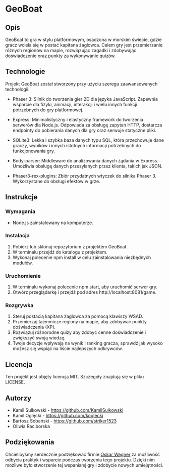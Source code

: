 # GeoBoat
## Opis
GeoBoat to gra w stylu platformowym, osadzona w morskim świecie, gdzie gracz wciela się w postać kapitana żaglowca. Celem gry jest przemierzanie różnych regionów na mapie, rozwiązując zagadki i zdobywając doświadczenie oraz punkty za wykonywanie quizów.

## Technologie
Projekt GeoBoat został stworzony przy użyciu szeregu zaawansowanych technologii:

- Phaser 3: Silnik do tworzenia gier 2D dla języka JavaScript. Zapewnia wsparcie dla fizyki, animacji, interakcji i wielu innych funkcji potrzebnych do gry platformowej.

- Express: Minimalistyczny i elastyczny framework do tworzenia serwerów dla Node.js. Odpowiada za obsługę zapytań HTTP, dostarcza endpointy do pobierania danych dla gry oraz serwuje statyczne pliki.

- SQLite3: Lekka i szybka baza danych typu SQL, która przechowuje dane graczy, wyników i innych istotnych informacji potrzebnych do funkcjonowania gry.

- Body-parser: Middleware do analizowania danych żądania w Express. Umożliwia obsługę danych przesyłanych przez klienta, takich jak JSON.

- Phaser3-rex-plugins: Zbiór przydatnych wtyczek do silnika Phaser 3. Wykorzystane do obsługi efektów w grze.

## Instrukcje
### Wymagania
- Node.js zainstalowany na komputerze.
### Instalacja
1. Pobierz lub sklonuj repozytorium z projektem GeoBoat.
2. W terminalu przejdź do katalogu z projektem.
3. Wykonaj polecenie npm install w celu zainstalowania niezbędnych modułów.
### Uruchomienie
1. W terminalu wykonaj polecenie npm start, aby uruchomić serwer gry.
2. Otwórz przeglądarkę i przejdź pod adres http://localhost:8081/game.
### Rozgrywka
1. Steruj postacią kapitana żaglowca za pomocą klawiszy WSAD.
2. Przemierzaj tajemnicze regiony na mapie, aby zdobywać punkty doświadczenia (XP).
3. Rozwiązuj różnorodne quizy aby zdobyć cenne doświadczenie i zwiększyć swoją wiedzę.
4. Twoje decyzje wpływają na wynik i ranking gracza, sprawdź jak wysoko możesz się wspiąć na liście najlepszych odkrywców.
## Licencja
Ten projekt jest objęty licencją MIT. Szczegóły znajdują się w pliku LICENSE.

## Autorzy
- Kamil Sulkowski - https://github.com/KamilSulkowski
- Kamil Oglęcki - https://github.com/koglecki
- Bartosz Sobański - https://github.com/striker1523
- Oliwia Raciborska

## Podziękowania

Chcielibyśmy serdecznie podziękować firmie [Oskar Wegner](https://oskarwegner.pl) za możliwość odbycia praktyk i wsparcie podczas tworzenia tego projektu. Dzięki nim możliwe było stworzenie tej wspaniałej gry i zdobycie nowych umiejętności.
